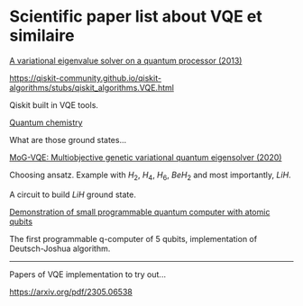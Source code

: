 # Scientific paper list about VQE et similaire

[A variational eigenvalue solver on a quantum processor (2013)](https://arxiv.org/pdf/1304.3061)

https://qiskit-community.github.io/qiskit-algorithms/stubs/qiskit_algorithms.VQE.html

Qiskit built in VQE tools.

[Quantum chemistry](https://chemistry.com.pk/books/quantum-chemistry-2e-mcquarrie/)

What are those ground states...

[MoG-VQE: Multiobjective genetic variational quantum eigensolver (2020)](https://arxiv.org/pdf/2007.04424)

Choosing ansatz. Example with $H_2$, $H_4$, $H_6$, $BeH_2$ and most importantly, $LiH$.

A circuit to build $LiH$ ground state.

[Demonstration of small programmable quantum computer with atomic qubits](https://arxiv.org/pdf/1603.04512)

The first programmable q-computer of 5 qubits, implementation of Deutsch-Joshua algorithm.

---

Papers of VQE implementation to try out...

https://arxiv.org/pdf/2305.06538
